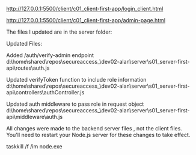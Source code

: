 http://127.0.0.1:5500/client/c01_client-first-app/login_client.html

http://127.0.0.1:5500/client/c01_client-first-app/admin-page.html


The files I updated are in the server folder:

Updated Files:

Added /auth/verify-admin endpoint
d:\home\shared\repos\secureaccess_\dev02-alan\server\s01_server-first-api\routes\auth.js

Updated verifyToken function to include role information
d:\home\shared\repos\secureaccess_\dev02-alan\server\s01_server-first-api\controllers\authController.js

Updated auth middleware to pass role in request object
d:\home\shared\repos\secureaccess_\dev02-alan\server\s01_server-first-api\middleware\auth.js

All changes were made to the backend server files , not the client files. You'll need to restart your Node.js server for these changes to take effect.


taskkill /f /im node.exe
